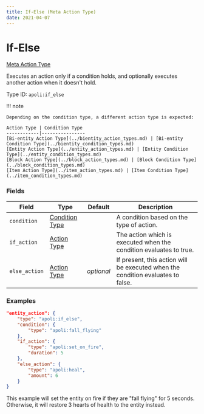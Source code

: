 ```yaml
---
title: If-Else (Meta Action Type)
date: 2021-04-07
---
```


# If-Else

[Meta Action Type](../meta_action_types.md)

Executes an action only if a condition holds, and optionally executes another action when it doesn't hold.

Type ID: `apoli:if_else`

!!! note

    Depending on the condition type, a different action type is expected:
    
    Action Type | Condition Type
    ------------|----------------
    [Bi-entity Action Type](../bientity_action_types.md) | [Bi-entity Condition Type](../bientity_condition_types.md)
    [Entity Action Type](../entity_action_types.md) | [Entity Condition Type](../entity_condition_types.md)
    [Block Action Type](../block_action_types.md) | [Block Condition Type](../block_condition_types.md)
    [Item Action Type](../item_action_types.md) | [Item Condition Type](../item_condition_types.md)


### Fields

Field  | Type | Default | Description
-------|------|---------|-------------
`condition` | [Condition Type](../condition_types.md) | | A condition based on the type of action.
`if_action` | [Action Type](../action_types.md) | | The action which is executed when the condition evaluates to true.
`else_action` | [Action Type](../action_types.md) | _optional_ | If present, this action will be executed when the condition evaluates to false.


### Examples

```json
"entity_action": {
    "type": "apoli:if_else",
    "condition": {
        "type": "apoli:fall_flying"
    },
    "if_action": {
        "type": "apoli:set_on_fire",
        "duration": 5
    },
    "else_action": {
        "type": "apoli:heal",
        "amount": 6
    }
}
```

This example will set the entity on fire if they are "fall flying" for 5 seconds. Otherwise, it will restore 3 hearts of health to the entity instead.
